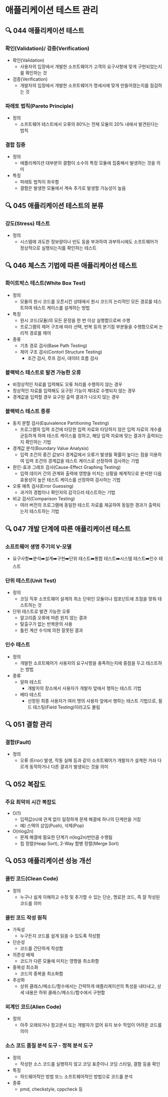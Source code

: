 # 애플리케이션 테스트 관리
## :mag: 044 애플리케이션 테스트
### 확인(Validation)/ 검증(Verification)
- 확인(Validation)
  - 사용자의 입장에서 개발한 소프트웨어가 고객의 요구사항에 맞게 구현되었는지를 확인하는 것
- 검증(Verification)
  - 개발자의 입장에서 개발한 소프트웨어가 명세서에 맞게 만들어졌는지를 점검하는 것

### 파레토 법칙(Pareto Principle)
- 정의
  - 소프트웨어 테스트에서 오류의 80%는 전체 모듈의 20% 내에서 발견된다는 법칙

### 결합 집중
- 정의
  - 애플리케이션 대부분의 결함이 소수의 특정 모듈에 집중해서 발생하는 것을 의미
- 특징
  - 파레토 법칙이 좌우함
  - 결함은 발생한 모듈에서 계속 추가로 발생할 가능성이 높음





## :mag: 045 애플리케이션 테스트의 분류
### 강도(Stress) 테스트
- 정의
  - 시스템에 과도한 정보량이나 빈도 등을 부과하여 과부하시에도 소프트웨어가 정상적으로 실행되는지를 확인하는 테스트





## :mag: 046 체스츠 기법에 따른 애플리케이션 테스트
### 화이트박스 테스트(White Box Test)
- 정의
  - 모듈의 원시 코드를 오픈시킨 상태에서 원시 코드의 논리적인 모든 경로를 테스트하여 테스트 케이스를 설계하는 방법
- 특징
  - 원시 코드(모듈)의 모든 문장을 한 번 이상 실행함으로써 수행
  - 프로그램의 제어 구조에 따라 선택, 반복 등의 분기점 부분들을 수행함으로써 논리적 경로를 제어
- 종류
  - 기초 경로 검사(Base Path Testing)
  - 제어 구조 검사(Contorl Structure Testing)
    - 조건 검사, 루프 검사, 데이터 흐름 검사

### 블랙박스 테스트로 발견 가능한 오류
- 비정상적인 자료를 입력해도 오류 처리를 수행하지 않는 경우
- 정상적인 자료를 입력해도 요구된 기능이 제대로 수행되지 않는 경우
- 경계값을 입력할 경우 요구된 출력 결과가 나오지 않는 경우

### 블랙박스 테스트 종류
- 동치 분할 검사(Equivalence Partitioning Testing)
  - 프로그램의 입력 조건에 타당한 입력 자료와 타당하지 않은 입력 자료의 개수를 균등하게 하여 테스트 케이스를 정하고, 해당 입력 자료에 맞는 결과가 출력되는지 확인하는 기법
- 경계값 분석(Boundary Value Analysis)
  - 입력 조건의 중간 값보다 경계값에서 오류가 발생될 확률이 높다는 점을 이용하여 입력 조건의 경계값을 테스트 케이스로 선정하여 검사하는 기법
- 원인-효과 그래프 검사(Cause-Effect Graphing Testing)
  - 입력 데이커 간의 관계와 출력에 영향을 미치는 상황을 체계적으로 분석한 다음 효용성이 높은 테스트 케이스를 선정하여 검사하는 기법
- 오류 예측 검사(Error Guessing)
  - 과거의 경험이나 확인자의 감각으러 테스트하는 기법
- 비교 검사(Comparison Testing)
  - 여러 버전의 프로그램에 동일한 테스트 자료를 제공하여 동일한 경과가 출력되는지 테스트하는 기법





## :mag: 047 개발 단계에 따른 애플리케이션 테스트
### 소프트웨어 생명 주기의 V-모델
- 요구사항:arrow_right:분석:arrow_right:설계:arrow_right:구현:arrow_right:단위 테스트:arrow_right:통합 테스트:arrow_right:시스템 테스트:arrow_right:인수 테스트

### 단위 테스트(Unit Test)
- 정의
  - 코딩 직후 소프트웨어 설계의 최소 단위인 모듈이나 컴포넌트에 초점을 맞춰 테스트하는 것
- 단위 테스트로 발견 가능한 오류
  - 알고리즘 오류에 따른 원치 않는 결과
  - 탈출구가 없는 반복문의 사용
  - 틀린 계산 수식에 의한 잘못된 결과

### 인수 테스트
- 정의
  - 개발한 소프트웨어가 사용자의 요구사항을 충족하는지에 중점을 두고 테스트하는 방법
- 종류
  - 알파 테스트
    - 개발자의 장소에서 사용자가 개발자 앞에서 행하는 테스트 기법
  - 베타 테스트
    - 선정된 최종 사용자가 여러 명의 사용자 앞에서 행하는 테스트 기법으로, 필드 테스팅(Field Testing)이라고도 불림





## :mag: 051 결함 관리
### 결함(Fault)
- 정의
  - 오류 (Error) 발생, 작동 실패 등과 같이 소프트웨어가 개발자가 설계한 거솨 다르게 동작하거나 다른 결과가 발생되는 것을 의미





## :mag: 052 복잡도
### 주요 최악의 시간 복잡도
- O(1)
  - 입력값(n)에 관계 없이 일정하게 문제 해결에 하나의 단계만을 거침
  - 예) 스택의 삽입(Push), 삭제(Pop)
- O(nlog2n)
  - 문제 해결에 필요한 단계가 n(log2n)번만큼 수행됨
  - 힙 정렬(Heap Sort), 2-Way 합병 정렬(Merge Sort)





## :mag: 053 애플리케이션 성능 개선
### 클린 코드(Clean Code)
- 정의
  - 누구나 쉽게 이해하고 수정 및 추가할 수 있는 단순, 명료한 코드, 즉 잘 작성된 코드를 의미

### 클린 코드 작성 원칙
- 가독성
  - 누구든지 코드를 쉽게 읽을 수 있도록 작성함
- 단순성
  - 코드를 간단하게 작성함
- 의존성 배제
  - 코드가 다른 모듈에 미치는 영향을 최소화함
- 중복성 최소화
  - 코드의 중복을 최소화함
- 추상화
  - 상위 클래스/메소드/함수에서는 간략하게 애플리케이션의 특성을 내타내고, 상세 내용은 하위 클래스/메소드/함수에서 구현함

### 외계인 코드(Alien Code)
- 정의
  - 아주 오래되거나 참고문서 또는 개발자가 없어 유지 보수 작업이 어려운 코드를 의미

### 소스 코드 품질 분석 도구 - 정적 분석 도구
- 정의
  - 작성한 소스 코드를 실행하지 않고 코딩 표준이나 코딩 스타일, 결함 등을 확인
- 특징
  - 하드웨어적인 방법 또느 소프트웨어적인 방법으로 코드를 분석
- 종류
  - pmd, checkstyle, cppcheck 등
